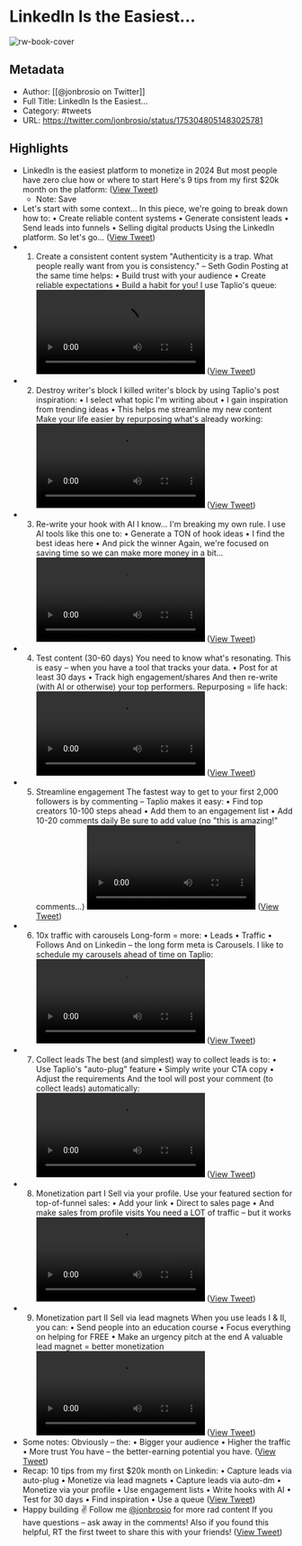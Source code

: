 # LinkedIn Is the Easiest...

![rw-book-cover](https://pbs.twimg.com/profile_images/1555647748728205312/MszECt0T.jpg)

## Metadata
- Author: [[@jonbrosio on Twitter]]
- Full Title: LinkedIn Is the Easiest...
- Category: #tweets
- URL: https://twitter.com/jonbrosio/status/1753048051483025781

## Highlights
- LinkedIn is the easiest platform to monetize in 2024
  But most people have zero clue how or where to start
  Here's 9 tips from my first $20k month on the platform: ([View Tweet](https://twitter.com/jonbrosio/status/1753048051483025781))
    - Note: Save
- Let's start with some context...
  In this piece, we're going to break down how to:
  • Create reliable content systems
  • Generate consistent leads
  • Send leads into funnels
  • Selling digital products
  Using the LinkedIn platform. So let's go... ([View Tweet](https://twitter.com/jonbrosio/status/1753048057350906065))
- 1. Create a consistent content system
  "Authenticity is a trap. What people really want from you is consistency." – Seth Godin
  Posting at the same time helps:
  • Build trust with your audience
  • Create reliable expectations
  • Build a habit for you!
  I use Taplio's queue: <video controls><source src="https://video.twimg.com/amplify_video/1753048064632180736/vid/avc1/1000x720/eQ_1kdXK5YKLELMA.mp4?tag=14" type="video/mp4"><source src="https://video.twimg.com/amplify_video/1753048064632180736/pl/QiTy1Mm8xJDOSzQK.m3u8?tag=14&container=cmaf" type="application/x-mpegURL"><source src="https://video.twimg.com/amplify_video/1753048064632180736/vid/avc1/500x360/uEteevY4WOhQxJwi.mp4?tag=14" type="video/mp4"><source src="https://video.twimg.com/amplify_video/1753048064632180736/vid/avc1/374x270/yv_0ncG5jkELBEpc.mp4?tag=14" type="video/mp4">Your browser does not support the video tag.</video> ([View Tweet](https://twitter.com/jonbrosio/status/1753048096479531382))
- 2. Destroy writer's block
  I killed writer's block by using Taplio's post inspiration:
  • I select what topic I'm writing about
  • I gain inspiration from trending ideas
  • This helps me streamline my new content
  Make your life easier by repurposing what's already working: <video controls><source src="https://video.twimg.com/amplify_video/1753048105790922752/pl/nkYGAJC0uNp6OBim.m3u8?tag=14&container=cmaf" type="application/x-mpegURL"><source src="https://video.twimg.com/amplify_video/1753048105790922752/vid/avc1/500x360/8A-tJY0oVqAgLSZE.mp4?tag=14" type="video/mp4"><source src="https://video.twimg.com/amplify_video/1753048105790922752/vid/avc1/374x270/yU94CFuz9hJT_-GG.mp4?tag=14" type="video/mp4"><source src="https://video.twimg.com/amplify_video/1753048105790922752/vid/avc1/1000x720/oKTQonIHFdo-5ggO.mp4?tag=14" type="video/mp4">Your browser does not support the video tag.</video> ([View Tweet](https://twitter.com/jonbrosio/status/1753048140490342508))
- 3. Re-write your hook with AI
  I know... I'm breaking my own rule.
  I use AI tools like this one to:
  • Generate a TON of hook ideas
  • I find the best ideas here
  • And pick the winner
  Again, we're focused on saving time so we can make more money in a bit... <video controls><source src="https://video.twimg.com/amplify_video/1753048147582918656/vid/avc1/1000x720/lz59QMIQuGleyIOc.mp4?tag=14" type="video/mp4"><source src="https://video.twimg.com/amplify_video/1753048147582918656/vid/avc1/500x360/jyj5CElvrT8gH0_t.mp4?tag=14" type="video/mp4"><source src="https://video.twimg.com/amplify_video/1753048147582918656/pl/sYgItycHht4ZbfNy.m3u8?tag=14&container=cmaf" type="application/x-mpegURL"><source src="https://video.twimg.com/amplify_video/1753048147582918656/vid/avc1/374x270/knbG1MfLYrQ-sTVT.mp4?tag=14" type="video/mp4">Your browser does not support the video tag.</video> ([View Tweet](https://twitter.com/jonbrosio/status/1753048180420128812))
- 4. Test content (30-60 days)
  You need to know what's resonating.
  This is easy – when you have a tool that tracks your data.
  • Post for at least 30 days
  • Track high engagement/shares
  And then re-write (with AI or otherwise) your top performers.
  Repurposing = life hack: <video controls><source src="https://video.twimg.com/amplify_video/1753048189937008640/pl/j9gXI-8SpGJmBA9f.m3u8?tag=14&container=cmaf" type="application/x-mpegURL"><source src="https://video.twimg.com/amplify_video/1753048189937008640/vid/avc1/500x360/kQybOgzqexj20hUU.mp4?tag=14" type="video/mp4"><source src="https://video.twimg.com/amplify_video/1753048189937008640/vid/avc1/374x270/SYESMXh2TpZ-yE9q.mp4?tag=14" type="video/mp4"><source src="https://video.twimg.com/amplify_video/1753048189937008640/vid/avc1/1000x720/WJLsyUvkzjzu6wx8.mp4?tag=14" type="video/mp4">Your browser does not support the video tag.</video> ([View Tweet](https://twitter.com/jonbrosio/status/1753048228994408708))
- 5. Streamline engagement
  The fastest way to get to your first 2,000 followers is by commenting – Taplio makes it easy:
  • Find top creators 10-100 steps ahead
  • Add them to an engagement list
  • Add 10-20 comments daily
  Be sure to add value (no "this is amazing!" comments...) <video controls><source src="https://video.twimg.com/amplify_video/1753048237965983744/pl/AyMjNoibZZwkdpe9.m3u8?tag=14&container=cmaf" type="application/x-mpegURL"><source src="https://video.twimg.com/amplify_video/1753048237965983744/vid/avc1/1000x720/Zm1tcoFe_dvqjIxb.mp4?tag=14" type="video/mp4"><source src="https://video.twimg.com/amplify_video/1753048237965983744/vid/avc1/374x270/2hzRtDcEnvQLCZRt.mp4?tag=14" type="video/mp4"><source src="https://video.twimg.com/amplify_video/1753048237965983744/vid/avc1/500x360/MqqNhm2UczWM3I9-.mp4?tag=14" type="video/mp4">Your browser does not support the video tag.</video> ([View Tweet](https://twitter.com/jonbrosio/status/1753048276679459244))
- 6. 10x traffic with carousels
  Long-form = more:
  • Leads
  • Traffic
  • Follows
  And on Linkedin – the long form meta is Carousels.
  I like to schedule my carousels ahead of time on Taplio: <video controls><source src="https://video.twimg.com/amplify_video/1753048283377709056/pl/LlAgImQTM5gXGXjA.m3u8?tag=14&container=cmaf" type="application/x-mpegURL"><source src="https://video.twimg.com/amplify_video/1753048283377709056/vid/avc1/1000x720/hA4_Mvw_PmJqnjXS.mp4?tag=14" type="video/mp4"><source src="https://video.twimg.com/amplify_video/1753048283377709056/vid/avc1/374x270/IzfHaCxBGX_YdrwO.mp4?tag=14" type="video/mp4"><source src="https://video.twimg.com/amplify_video/1753048283377709056/vid/avc1/500x360/Pfj549f5CANPNffM.mp4?tag=14" type="video/mp4">Your browser does not support the video tag.</video> ([View Tweet](https://twitter.com/jonbrosio/status/1753048333357080597))
- 7. Collect leads
  The best (and simplest) way to collect leads is to:
  • Use Taplio's "auto-plug" feature
  • Simply write your CTA copy
  • Adjust the requirements
  And the tool will post your comment (to collect leads) automatically: <video controls><source src="https://video.twimg.com/amplify_video/1753048342022475776/vid/avc1/374x270/Nru-OPnTpDL-kSbB.mp4?tag=14" type="video/mp4"><source src="https://video.twimg.com/amplify_video/1753048342022475776/vid/avc1/500x360/BfyyC6CqrSnoiQ58.mp4?tag=14" type="video/mp4"><source src="https://video.twimg.com/amplify_video/1753048342022475776/vid/avc1/1000x720/FPYRWqy-VkibCqnl.mp4?tag=14" type="video/mp4"><source src="https://video.twimg.com/amplify_video/1753048342022475776/pl/fZzVZ3I6MYYxXywO.m3u8?tag=14&container=cmaf" type="application/x-mpegURL">Your browser does not support the video tag.</video> ([View Tweet](https://twitter.com/jonbrosio/status/1753048376000610528))
- 8. Monetization part I
  Sell via your profile.
  Use your featured section for top-of-funnel sales:
  • Add your link
  • Direct to sales page
  • And make sales from profile visits
  You need a LOT of traffic – but it works <video controls><source src="https://video.twimg.com/amplify_video/1753048382543740928/vid/avc1/374x270/TG_knPEh6GD44og4.mp4?tag=14" type="video/mp4"><source src="https://video.twimg.com/amplify_video/1753048382543740928/vid/avc1/1000x720/1vT2YV_8pJQ-il9u.mp4?tag=14" type="video/mp4"><source src="https://video.twimg.com/amplify_video/1753048382543740928/vid/avc1/500x360/3LrWvnDNKvyCPsoU.mp4?tag=14" type="video/mp4"><source src="https://video.twimg.com/amplify_video/1753048382543740928/pl/zqH6SuZX1EnKBk1Z.m3u8?tag=14&container=cmaf" type="application/x-mpegURL">Your browser does not support the video tag.</video> ([View Tweet](https://twitter.com/jonbrosio/status/1753048407524917668))
- 9. Monetization part II
  Sell via lead magnets
  When you use leads I & II, you can:
  • Send people into an education course
  • Focus everything on helping for FREE
  • Make an urgency pitch at the end
  A valuable lead magnet = better monetization <video controls><source src="https://video.twimg.com/amplify_video/1753048416957943808/vid/avc1/500x360/fLka-rELGSPWmjOA.mp4?tag=14" type="video/mp4"><source src="https://video.twimg.com/amplify_video/1753048416957943808/vid/avc1/1000x720/b2SDgXVg77BZsnke.mp4?tag=14" type="video/mp4"><source src="https://video.twimg.com/amplify_video/1753048416957943808/pl/n0ZysvHMscd0ok10.m3u8?tag=14&container=cmaf" type="application/x-mpegURL"><source src="https://video.twimg.com/amplify_video/1753048416957943808/vid/avc1/374x270/zyiZQ6sYmMJZesH5.mp4?tag=14" type="video/mp4">Your browser does not support the video tag.</video> ([View Tweet](https://twitter.com/jonbrosio/status/1753048442136408524))
- Some notes:
  Obviously – the:
  • Bigger your audience
  • Higher the traffic
  • More trust
  You have – the better-earning potential you have. ([View Tweet](https://twitter.com/jonbrosio/status/1753048445848268910))
- Recap: 10 tips from my first $20k month on Linkedin:
  • Capture leads via auto-plug
  • Monetize via lead magnets
  • Capture leads via auto-dm
  • Monetize via your profile
  • Use engagement lists
  • Write hooks with AI
  • Test for 30 days
  • Find inspiration
  • Use a queue ([View Tweet](https://twitter.com/jonbrosio/status/1753048450965418264))
- Happy building ✌️
  Follow me <a href="https://twitter.com/jonbrosio">@jonbrosio</a> for more rad content
  If you have questions – ask away in the comments!
  Also if you found this helpful, RT the first tweet to share this with your friends! ([View Tweet](https://twitter.com/jonbrosio/status/1753048455373525438))
